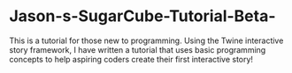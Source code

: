 # Jason-s-SugarCube-Tutorial-Beta-
This is a tutorial for those new to programming. Using the Twine interactive story framework, I have written a tutorial that uses basic programming concepts to help aspiring coders create their first interactive story!
